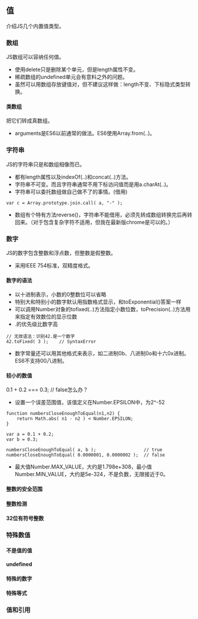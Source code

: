 ## 值
介绍JS几个内置值类型。

### 数组
JS数组可以容纳任何值。

* 使用delete只是删除某个单元，但是length属性不变。
* 稀疏数组的undefined单元会有意料之外的问题。
* 虽然可以用数组存放键值对，但不建议这样做：length不变、下标隐式类型转换。 

#### 类数组
把它们转成真数组。

* arguments是ES6以前通常的做法。ES6使用Array.from(..)。

### 字符串

JS的字符串只是和数组相像而已。

* 都有length属性以及indexOf(..)和concat(..)方法。
* 字符串不可变。而且字符串通常不用下标访问值而是用a.charAt(..)。
* 字符串可以委托数组做自己做不了的事情。(借用)
```	
var c = Array.prototype.join.call( a, "-" ); 
```
* 数组有个特有方法reverse()，字符串不能借用，必须先转成数组转换完后再转回来。（对于包含复杂字符不适用，但我在最新版chrome是可以的。）

### 数字
JS的数字包含整数和浮点数，但整数是假整数。

* 采用IEEE 754标准，双精度格式。

#### 数字的语法

* 以十进制表示，小数的0整数位可以省略
* 特别大和特别小的数字默认用指数格式显示，和toExponential()答案一样
* 可以调用Number对象的tofixed(..)方法指定小数位数，toPrecision(..)方法用来指定有效数位的显示位数
* .的优先级比数字高
```
// 无效语法：识别42.是一个数字
42.toFixed( 3 );    // SyntaxError 
```
* 数字常量还可以用其他格式来表示，如二进制0b、八进制0o和十六0x进制。ES6不支持00八进制。

#### 较小的数值
0.1 + 0.2 === 0.3; // false怎么办？

* 设置一个误差范围值，该值定义在Number.EPSILON中，为2^-52
```
function numbersCloseEnoughToEqual(n1,n2) { 
    return Math.abs( n1 - n2 ) < Number.EPSILON; 
} 
 
var a = 0.1 + 0.2; 
var b = 0.3; 
 
numbersCloseEnoughToEqual( a, b );                  // true 
numbersCloseEnoughToEqual( 0.0000001, 0.0000002 );  // false
```
* 最大值Number.MAX_VALUE，大约是1.798e+308，最小值Number.MIN_VALUE，大约是5e-324，不是负数，无限接近于0。

#### 整数的安全范围

#### 整数检测

#### 32位有符号整数

### 特殊数值

#### 不是值的值

#### undefined

#### 特殊的数字

#### 特殊等式

### 值和引用
